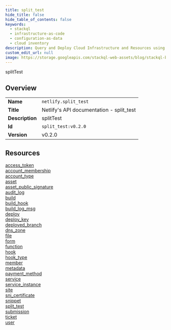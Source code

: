 ```yaml
---
title: split_test
hide_title: false
hide_table_of_contents: false
keywords:
  - stackql
  - infrastructure-as-code
  - configuration-as-data
  - cloud inventory
description: Query and Deploy Cloud Infrastructure and Resources using SQL
custom_edit_url: null
image: https://storage.googleapis.com/stackql-web-assets/blog/stackql-blog-post-featured-image.png
---
```

splitTest  
    

## Overview
<table><tbody>
<tr><td><b>Name</b></td><td><code>netlify.split_test</code></td></tr>
<tr><td><b>Title</b></td><td>Netlify's API documentation - split_test</td></tr>
<tr><td><b>Description</b></td><td>splitTest</td></tr>
<tr><td><b>Id</b></td><td><code>split_test:v0.2.0</code></td></tr>
<tr><td><b>Version</b></td><td>v0.2.0</td></tr>
</tbody></table>

## Resources
<div class="row">
<div class="providerDocColumn">
<a href="/docs/providers/netlify/split_test/access_token">access_token</a><br />
<a href="/docs/providers/netlify/split_test/account_membership">account_membership</a><br />
<a href="/docs/providers/netlify/split_test/account_type">account_type</a><br />
<a href="/docs/providers/netlify/split_test/asset">asset</a><br />
<a href="/docs/providers/netlify/split_test/asset_public_signature">asset_public_signature</a><br />
<a href="/docs/providers/netlify/split_test/audit_log">audit_log</a><br />
<a href="/docs/providers/netlify/split_test/build">build</a><br />
<a href="/docs/providers/netlify/split_test/build_hook">build_hook</a><br />
<a href="/docs/providers/netlify/split_test/build_log_msg">build_log_msg</a><br />
<a href="/docs/providers/netlify/split_test/deploy">deploy</a><br />
<a href="/docs/providers/netlify/split_test/deploy_key">deploy_key</a><br />
<a href="/docs/providers/netlify/split_test/deployed_branch">deployed_branch</a><br />
<a href="/docs/providers/netlify/split_test/dns_zone">dns_zone</a><br />
<a href="/docs/providers/netlify/split_test/file">file</a><br />
<a href="/docs/providers/netlify/split_test/form">form</a><br />
</div>
<div class="providerDocColumn">
<a href="/docs/providers/netlify/split_test/function">function</a><br />
<a href="/docs/providers/netlify/split_test/hook">hook</a><br />
<a href="/docs/providers/netlify/split_test/hook_type">hook_type</a><br />
<a href="/docs/providers/netlify/split_test/member">member</a><br />
<a href="/docs/providers/netlify/split_test/metadata">metadata</a><br />
<a href="/docs/providers/netlify/split_test/payment_method">payment_method</a><br />
<a href="/docs/providers/netlify/split_test/service">service</a><br />
<a href="/docs/providers/netlify/split_test/service_instance">service_instance</a><br />
<a href="/docs/providers/netlify/split_test/site">site</a><br />
<a href="/docs/providers/netlify/split_test/sni_certificate">sni_certificate</a><br />
<a href="/docs/providers/netlify/split_test/snippet">snippet</a><br />
<a href="/docs/providers/netlify/split_test/split_test">split_test</a><br />
<a href="/docs/providers/netlify/split_test/submission">submission</a><br />
<a href="/docs/providers/netlify/split_test/ticket">ticket</a><br />
<a href="/docs/providers/netlify/split_test/user">user</a><br />
</div>
</div>
